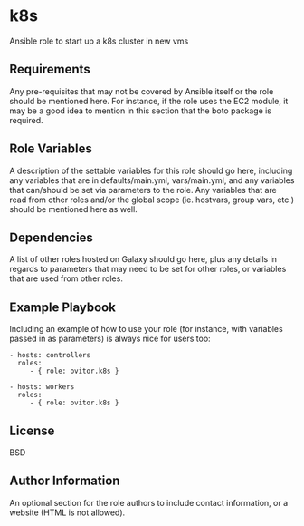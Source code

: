 k8s
=========

Ansible role to start up a k8s cluster in new vms

Requirements
------------

Any pre-requisites that may not be covered by Ansible itself or the role should
be mentioned here. For instance, if the role uses the EC2 module, it may be a
good idea to mention in this section that the boto package is required.

Role Variables
--------------

A description of the settable variables for this role should go here, including
any variables that are in defaults/main.yml, vars/main.yml, and any variables
that can/should be set via parameters to the role. Any variables that are read
from other roles and/or the global scope (ie. hostvars, group vars, etc.)
should be mentioned here as well.

Dependencies
------------

A list of other roles hosted on Galaxy should go here, plus any details in
regards to parameters that may need to be set for other roles, or variables
that are used from other roles.

Example Playbook
----------------

Including an example of how to use your role (for instance, with variables passed in as parameters) is always nice for users too:

    - hosts: controllers
      roles:
         - { role: ovitor.k8s }

    - hosts: workers
      roles:
         - { role: ovitor.k8s }

License
-------

BSD

Author Information
------------------

An optional section for the role authors to include contact information, or a website (HTML is not allowed).
